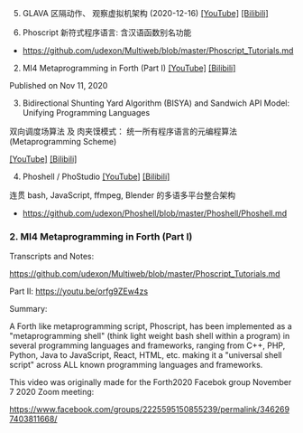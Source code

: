 5. GLAVA 区隔动作、 观察虚拟机架构 (2020-12-16) [[YouTube]](https://www.youtube.com/watch?v=NBrsK-XY8iw) [[Bilibili]](https://www.bilibili.com/video/BV1av41147PV/)

1. Phoscript 新符式程序语言: 含汉语函数别名功能

- https://github.com/udexon/Multiweb/blob/master/Phoscript_Tutorials.md

2. MI4 Metaprogramming in Forth (Part I) [[YouTube]](https://m.youtube.com/watch?v=5Fm8e4LC5vo) [[Bilibili]](https://www.bilibili.com/video/bv1ZT4y1M7ir)

Published on Nov 11, 2020

3. Bidirectional Shunting Yard Algorithm (BISYA) and Sandwich API Model: Unifying Programming Languages

双向调度场算法 及 肉夹馍模式： 统一所有程序语言的元编程算法 (Metaprogramming Scheme)

[[YouTube]](https://www.youtube.com/watch?v=mYjKS0KiJVg) [[Bilibili]](https://www.bilibili.com/video/BV1Df4y1Y7py/)

4. Phoshell / PhoStudio [[YouTube]](https://www.youtube.com/watch?v=GDjssMFEVjM) [[Bilibili]](https://www.bilibili.com/video/BV1xz4y1r7Js/)

连贯 bash, JavaScript, ffmpeg, Blender 的多语多平台整合架构

- https://github.com/udexon/Phoshell/blob/master/Phoshell/Phoshell.md

### 2. MI4 Metaprogramming in Forth (Part I)

Transcripts and Notes:

https://github.com/udexon/Multiweb/blob/master/Phoscript_Tutorials.md

Part II: https://youtu.be/orfg9ZEw4zs

Summary:

A Forth like metaprogramming script, Phoscript, has been implemented as a "metaprogramming shell" (think light weight bash shell within a program) in several programming languages and frameworks, ranging from C++, PHP, Python, Java to JavaScript, React, HTML, etc. making it a "universal shell script" across ALL known programming languages and frameworks.

This video was originally made for the Forth2020 Facebok group November 7 2020 Zoom meeting:

https://www.facebook.com/groups/2225595150855239/permalink/3462697403811668/
